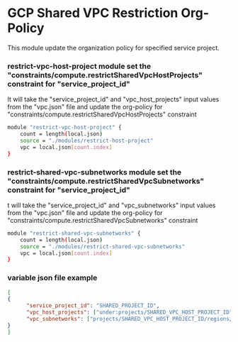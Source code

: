 # GCP Shared VPC Restriction Org-Policy
This module update the organization policy for specified service project. 

### restrict-vpc-host-project module set the "constraints/compute.restrictSharedVpcHostProjects" constraint for "service_project_id"
It will take the "service_project_id" and "vpc_host_projects" input values from the "vpc.json" file and update the org-policy for "constraints/compute.restrictSharedVpcHostProjects" constraint

```bash
module "restrict-vpc-host-project" {
    count = length(local.json)
    source = "./modules/restrict-host-project"
    vpc = local.json[count.index]
}
```

### restrict-shared-vpc-subnetworks module set the "constraints/compute.restrictSharedVpcSubnetworks" constraint for "service_project_id"
t will take the "service_project_id" and "vpc_subnetworks" input values from the "vpc.json" file and update the org-policy for "constraints/compute.restrictSharedVpcSubnetworks" constraint
```bash
module "restrict-shared-vpc-subnetworks" {
    count = length(local.json)
    source = "./modules/restrict-shared-vpc-subnetworks"
    vpc = local.json[count.index]
}
```

### variable json file example
```json
[
{
      "service_project_id": "SHARED_PROJECT_ID",
      "vpc_host_projects": ["under:projects/SHARED_VPC_HOST_PROJECT_ID"],
      "vpc_subnetworks": ["projects/SHARED_VPC_HOST_PROJECT_ID/regions/REGION/subnetworks/SUBNET_NAME"]
}
]
```